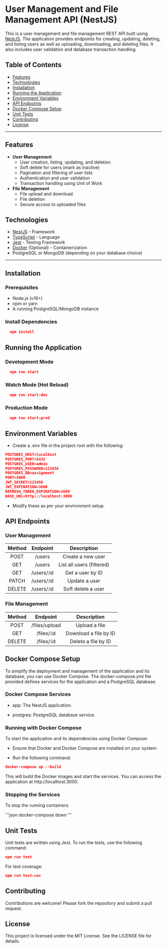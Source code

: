 # User Management and File Management API (NestJS)

This is a user management and file management REST API built using [NestJS](https://nestjs.com/). The application provides endpoints for creating, updating, deleting, and listing users as well as uploading, downloading, and deleting files. It also includes user validation and database transaction handling.

## Table of Contents

- [Features](#features)
- [Technologies](#technologies)
- [Installation](#installation)
- [Running the Application](#running-the-application)
- [Environment Variables](#environment-variables)
- [API Endpoints](#api-endpoints)
- [Docker Compose Setup](#docker-compose-setup)
- [Unit Tests](#unit-tests)
- [Contributing](#contributing)
- [License](#license)

---

## Features

- **User Management**
  - User creation, listing, updating, and deletion
  - Soft delete for users (mark as inactive)
  - Pagination and filtering of user lists
  - Authentication and user validation
  - Transaction handling using Unit of Work
- **File Management**
  - File upload and download
  - File deletion
  - Secure access to uploaded files

## Technologies

- [NestJS](https://nestjs.com/) - Framework
- [TypeScript](https://www.typescriptlang.org/) - Language
- [Jest](https://jestjs.io/) - Testing Framework
- [Docker](https://www.docker.com/) (Optional) - Containerization
- PostgreSQL or MongoDB (depending on your database choice)

---

## Installation

### Prerequisites

- Node.js (v16+)
- npm or yarn
- A running PostgreSQL/MongoDB instance

### Install Dependencies

```json
  npm install
  ```

## Running the Application

### Development Mode

```json
  npm run start
```

### Watch Mode (Hot Reload)

```json
  npm run start:dev
```

### Production Mode

```json
  npm run start:prod
```

## Environment Variables

- Create a .env file in the project root with the following:

```json
POSTGRES_HOST=localhost
POSTGRES_PORT=5432
POSTGRES_USER=admin
POSTGRES_PASSWORD=123456
POSTGRES_DB=assignment
PORT=3000
JWT_SECRET=123456
JWT_EXPIRATION=3600
REFRESH_TOKEN_EXPIRATION=3600
BASE_URL=http://localhost:3000
```
- Modify these as per your environment setup.

## API Endpoints

### User Management

| Method | Endpoint | Description |
| :---: | :---: | :---: |
| POST | 	/users | Create a new user |
| GET |	/users |	List all users (filtered) |
| GET |	/users/:id |	Get a user by ID |
| PATCH |	/users/:id |	Update a user|
| DELETE |	/users/:id |	Soft delete a user |

### File Management

| Method | Endpoint | Description |
| :---: | :---: | :---: |
| POST | /files/upload |	Upload a file |
| GET |	/files/:id |	Download a file by ID |
| DELETE |	/files/:id |	Delete a file by ID |

## Docker Compose Setup

To simplify the deployment and management of the application and its database, you can use Docker Compose. The docker-compose.yml file provided defines services for the application and a PostgreSQL database.

### Docker Compose Services

- app: The NestJS application.

- postgres: PostgreSQL database service.

### Running with Docker Compose

To start the application and its dependencies using Docker Compose:

- Ensure that Docker and Docker Compose are installed on your system.

- Run the following command:

```json 
docker-compose up --build
```

This will build the Docker images and start the services. You can access the application at http://localhost:3000.

### Stopping the Services

To stop the running containers:

'''json
docker-compose down
'''

## Unit Tests

Unit tests are written using Jest. To run the tests, use the following command:

```json
npm run test
```

For test coverage:

```json
npm run test:cov
```

## Contributing

Contributions are welcome! Please fork the repository and submit a pull request.

## License

This project is licensed under the MIT License. See the LICENSE file for details.